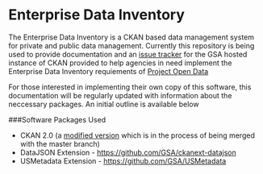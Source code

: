 Enterprise Data Inventory
=========================

The Enterprise Data Inventory is a CKAN based data management system for private and public data management. Currently this repository is being used to provide documentation and an [issue tracker](https://github.com/GSA/enterprise-data-inventory/issues) for the GSA hosted instance of CKAN provided to help agencies in need implement the Enterprise Data Inventory requiements of [Project Open Data](http://project-open-data.github.io/)

For those interested in implementing their own copy of this software, this documentation will be regularly updated with information about the neccessary packages. An initial outline is available below

###Software Packages Used
- CKAN 2.0 (a [modified version](https://github.com/GSA/ckan/tree/inventory) which is in the process of being merged with the master branch)
- DataJSON Extension - https://github.com/GSA/ckanext-datajson
- USMetadata Extension - https://github.com/GSA/USMetadata
